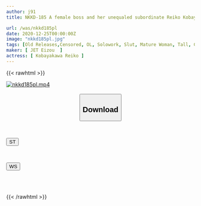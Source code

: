 ```yaml
---
author: j91
title: NKKD-185 A female boss and her unequaled subordinate Reiko Kobayakawa, who were on a one-night, two-day business trip to the northern Kanto area and ended up staying in a twin room together as part of the company's cost-cutting measures.

url: /was/nkkd185pl
date: 2020-12-25T00:00:00Z
image: "nkkd185pl.jpg"
tags: [Old Releases,Censored, OL, Solowork, Slut, Mature Woman, Tall, Cuckold	]
maker: [ JET Eizou  ]
actress: [ Kobayakawa Reiko ]
---
```



{{< rawhtml >}}

<div class="video" data-videoid="APYDL7z90RuWk9">
    <a href="javascript:;">
        <img src="/was/nkkd185pl/nkkd185pl.jpg" width="WIDTH" height="HEIGHT" alt="nkkd185pl.mp4" loading="lazy">
    </a>
</div>

<script type="text/javascript" src="https://j91.asia/asset/on-demand-st.js"></script>

<br>
  <link rel="stylesheet" href="https://j91.asia/asset/bs5.css">
  
  <center>
  <button class="btn btn-primary" type="button" data-bs-toggle="collapse" data-bs-target=".multi-collapse" aria-expanded="false" aria-controls="multiCollapseExample1 multiCollapseExample2"><h2>Download</h2></button></center>
</p>
<div class="row">
  <div class="col">
    <div class="collapse multi-collapse" id="multiCollapseExample1">
      <div class="card card-body">
	      	      <br>
<div class="buttons">  
<p><a href="https://streamtape.to/v/APYDL7z90RuWk9" target="_blank"><button class="btn-hover color-3"><i class="fa fa-download"></i> ST</button></a></p></div>
    </div>
  </div>
</div>
  <div class="col">
    <div class="collapse multi-collapse" id="multiCollapseExample2">
      <div class="card card-body">
	      <br>
<div class="buttons">
<p><a href="https://wolfstream.tv/n1vhqaa60yir" target="_blank"><button class="btn-hover color-8"><i class="fa fa-download"></i> WS</button></a></p></div>
<br><br>
      </div>
    </div>
  </div>
</div>

{{< /rawhtml >}}
